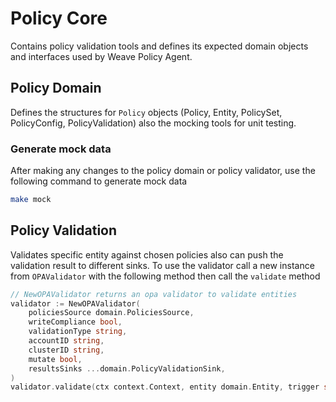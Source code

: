 # Policy Core

Contains policy validation tools and defines its expected domain objects and interfaces used by Weave Policy Agent.

## Policy Domain

Defines the structures for `Policy` objects (Policy, Entity, PolicySet, PolicyConfig, PolicyValidation) also the mocking tools for unit testing.

### Generate mock data

After making any changes to the policy domain or policy validator, use the following command to generate mock data

```bash
make mock
```

## Policy Validation

Validates specific entity against chosen policies also can push the validation result to different sinks. To use the validator call a new instance from `OPAValidator` with the following method then call the `validate` method

```go
// NewOPAValidator returns an opa validator to validate entities
validator := NewOPAValidator(
	policiesSource domain.PoliciesSource,
	writeCompliance bool,
	validationType string,
	accountID string,
	clusterID string,
	mutate bool,
	resultsSinks ...domain.PolicyValidationSink,
)
validator.validate(ctx context.Context, entity domain.Entity, trigger string)
```
